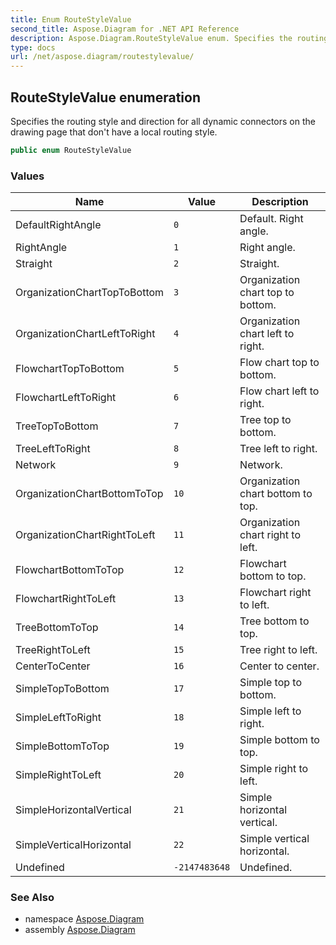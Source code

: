 ```yaml
---
title: Enum RouteStyleValue
second_title: Aspose.Diagram for .NET API Reference
description: Aspose.Diagram.RouteStyleValue enum. Specifies the routing style and direction for all dynamic connectors on the drawing page that dont have a local routing style
type: docs
url: /net/aspose.diagram/routestylevalue/
---
```

## RouteStyleValue enumeration

Specifies the routing style and direction for all dynamic connectors on the drawing page that don't have a local routing style.

```csharp
public enum RouteStyleValue
```

### Values

| Name | Value | Description |
| --- | --- | --- |
| DefaultRightAngle | `0` | Default. Right angle. |
| RightAngle | `1` | Right angle. |
| Straight | `2` | Straight. |
| OrganizationChartTopToBottom | `3` | Organization chart top to bottom. |
| OrganizationChartLeftToRight | `4` | Organization chart left to right. |
| FlowchartTopToBottom | `5` | Flow chart top to bottom. |
| FlowchartLeftToRight | `6` | Flow chart left to right. |
| TreeTopToBottom | `7` | Tree top to bottom. |
| TreeLeftToRight | `8` | Tree left to right. |
| Network | `9` | Network. |
| OrganizationChartBottomToTop | `10` | Organization chart bottom to top. |
| OrganizationChartRightToLeft | `11` | Organization chart right to left. |
| FlowchartBottomToTop | `12` | Flowchart bottom to top. |
| FlowchartRightToLeft | `13` | Flowchart right to left. |
| TreeBottomToTop | `14` | Tree bottom to top. |
| TreeRightToLeft | `15` | Tree right to left. |
| CenterToCenter | `16` | Center to center. |
| SimpleTopToBottom | `17` | Simple top to bottom. |
| SimpleLeftToRight | `18` | Simple left to right. |
| SimpleBottomToTop | `19` | Simple bottom to top. |
| SimpleRightToLeft | `20` | Simple right to left. |
| SimpleHorizontalVertical | `21` | Simple horizontal vertical. |
| SimpleVerticalHorizontal | `22` | Simple vertical horizontal. |
| Undefined | `-2147483648` | Undefined. |

### See Also

* namespace [Aspose.Diagram](../../aspose.diagram/)
* assembly [Aspose.Diagram](../../)


